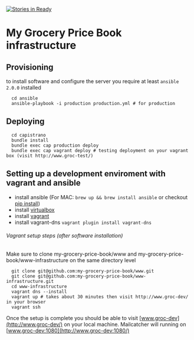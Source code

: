[![Stories in Ready](https://badge.waffle.io/my-grocery-price-book/www-infrastructure.png?label=ready&title=Ready)](https://waffle.io/my-grocery-price-book/www-infrastructure)
# My Grocery Price Book infrastructure

## Provisioning

to install software and configure the server you require at least `ansible 2.0.0` installed

```
  cd ansible
  ansible-playbook -i production production.yml # for production
```

## Deploying

```
  cd capistrano
  bundle install
  bundle exec cap production deploy
  bundle exec cap vagrant deploy # testing deployment on your vagrant box (visit http://www.groc-test/)
```

## Setting up a development enviroment with vagrant and ansible

* install ansible (For MAC: `brew up && brew install ansible` or checkout [pip install](http://docs.ansible.com/ansible/intro_installation.html#latest-releases-via-pip))
* install [virtualbox](https://www.virtualbox.org/wiki/Downloads)
* install [vagrant](https://www.vagrantup.com/downloads.html)
* install vagrant-dns `vagrant plugin install vagrant-dns`

###### Vagrant setup steps (after software installation)

Make sure to clone my-grocery-price-book/www and my-grocery-price-book/www-infrastructure on the same directory level

```shell
  git clone git@github.com:my-grocery-price-book/www.git
  git clone git@github.com:my-grocery-price-book/www-infrastructure.git
  cd www-infrastructure
  vagrant dns --install
  vagrant up # takes about 30 minutes then visit http://www.groc-dev/ in your browser
  vagrant ssh
```

Once the setup is complete you should be able to visit [www.groc-dev](http://www.groc-dev/) on your local machine.
Mailcatcher will running on [www.groc-dev:1080](http://www.groc-dev:1080/)